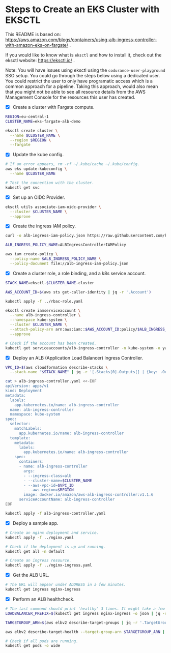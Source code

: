 # Steps to Create an EKS Cluster with EKSCTL

This README is based on: https://aws.amazon.com/blogs/containers/using-alb-ingress-controller-with-amazon-eks-on-fargate/ .

If you would like to know what is `eksctl` and how to install it, check out the eksctl website: https://eksctl.io/ .

Note: You will have issues using eksctl using the `codurance-user-playground` SSO setup. You could go through the steps below using a dedicated user. You could restrict the user to only have programatic access which is a common approach for a pipeline. Taking this approach, would also mean that you might not be able to see all resource details from the AWS Management Console for the resources this user has created.

- [x] Create a cluster with Fargate compute.

```bash
REGION=eu-central-1
CLUSTER_NAME=eks-fargate-alb-demo

eksctl create cluster \
  --name $CLUSTER_NAME \
  --region $REGION \
  --fargate
```

- [x] Update the kube config.

```bash
# If an error appears, rm -rf ~/.kube/cache ~/.kube/config.
aws eks update-kubeconfig \
  --name $CLUSTER_NAME

# Test the connection with the cluster.
kubectl get svc
```

- [x] Set up an OIDC Provider.

```bash
eksctl utils associate-iam-oidc-provider \
  --cluster $CLUSTER_NAME \
  --approve
```

- [x] Create the ingress IAM policy.

```bash
curl -o alb-ingress-iam-policy.json https://raw.githubusercontent.com/kubernetes-sigs/aws-alb-ingress-controller/master/docs/examples/iam-policy.json

ALB_INGRESS_POLICY_NAME=ALBIngressControllerIAMPolicy

aws iam create-policy \
  --policy-name $ALB_INGRESS_POLICY_NAME \
  --policy-document file://alb-ingress-iam-policy.json
```

- [x] Create a cluster role, a role binding, and a k8s service account.

```bash
STACK_NAME=eksctl-$CLUSTER_NAME-cluster

AWS_ACCOUNT_ID=$(aws sts get-caller-identity | jq -r '.Account')

kubectl apply -f ../rbac-role.yaml

eksctl create iamserviceaccount \
  --name alb-ingress-controller \
  --namespace kube-system \
  --cluster $CLUSTER_NAME \
  --attach-policy-arn arn:aws:iam::$AWS_ACCOUNT_ID:policy/$ALB_INGRESS_POLICY_NAME \
  --approve

# Check if the account has been created.
kubectl get serviceaccounts/alb-ingress-controller -n kube-system -o yaml
```

- [x] Deploy an ALB (Application Load Balancer) Ingress Controller.

```bash
VPC_ID=$(aws cloudformation describe-stacks \
  --stack-name "$STACK_NAME" | jq -r '[.Stacks[0].Outputs[] | {key: .OutputKey, value: .OutputValue}] | from_entries' | jq -r '.VPC')

cat > alb-ingress-controller.yaml <<-EOF
apiVersion: apps/v1
kind: Deployment
metadata:
  labels:
    app.kubernetes.io/name: alb-ingress-controller
  name: alb-ingress-controller
  namespace: kube-system
spec:
  selector:
    matchLabels:
      app.kubernetes.io/name: alb-ingress-controller
  template:
    metadata:
      labels:
        app.kubernetes.io/name: alb-ingress-controller
    spec:
      containers:
      - name: alb-ingress-controller
        args:
        - --ingress-class=alb
        - --cluster-name=$CLUSTER_NAME
        - --aws-vpc-id=$VPC_ID
        - --aws-region=$REGION
        image: docker.io/amazon/aws-alb-ingress-controller:v1.1.6
      serviceAccountName: alb-ingress-controller
EOF

kubectl apply -f alb-ingress-controller.yaml
```

- [x] Deploy a sample app.

```bash
# Create an nginx deployment and service.
kubectl apply -f ../nginx.yaml

# Check if the deployment is up and running.
kubectl get all -n default

# Create an ingress resource.
kubectl apply -f ../nginx-ingress.yaml
```

- [x] Get the ALB URL.

```bash
# The URL will appear under ADDRESS in a few minutes.
kubectl get ingress nginx-ingress
```

- [x] Perform an ALB healthcheck.

```bash
# The last command should print 'healthy' 3 times. It might take a few retries in the timespan of a few minutes.
LOADBALANCER_PREFIX=$(kubectl get ingress nginx-ingress -o json | jq -r '.status.loadBalancer.ingress[0].hostname' | cut -d- -f1)

TARGETGROUP_ARN=$(aws elbv2 describe-target-groups | jq -r '.TargetGroups[].TargetGroupArn' | grep $LOADBALANCER_PREFIX)

aws elbv2 describe-target-health --target-group-arn $TARGETGROUP_ARN | jq -r '.TargetHealthDescriptions[].TargetHealth.State'

# Check if all pods are running.
kubectl get pods -o wide
```
